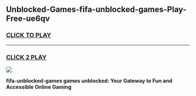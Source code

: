 
## Unblocked-Games-fifa-unblocked-games-Play-Free-ue6qv
<h3>
<a href="https://premium76.site?title=fifa-unblocked-games&ref=23A">CLICK TO PLAY</a></h3>
<hr>

<h3>
<a href="https://premium76.site?title=fifa-unblocked-games&ref=23A">CLICK 2 PLAY</a>
  
</h3>

<a href="https://premium76.site?title=fifa-unblocked-games&ref=23A"><img src="https://clearcache.store/games.png"></a>


**fifa-unblocked-games games unblocked: Your Gateway to Fun and Accessible Online Gaming**
